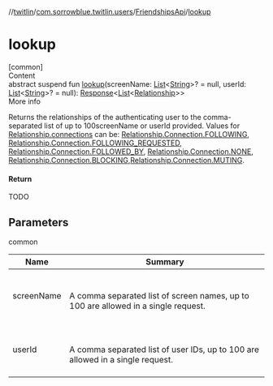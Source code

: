//[twitlin](../../index.md)/[com.sorrowblue.twitlin.users](../index.md)/[FriendshipsApi](index.md)/[lookup](lookup.md)



# lookup  
[common]  
Content  
abstract suspend fun [lookup](lookup.md)(screenName: [List](https://kotlinlang.org/api/latest/jvm/stdlib/kotlin.collections/-list/index.html)<[String](https://kotlinlang.org/api/latest/jvm/stdlib/kotlin/-string/index.html)>? = null, userId: [List](https://kotlinlang.org/api/latest/jvm/stdlib/kotlin.collections/-list/index.html)<[String](https://kotlinlang.org/api/latest/jvm/stdlib/kotlin/-string/index.html)>? = null): [Response](../../com.sorrowblue.twitlin.client/-response/index.md)<[List](https://kotlinlang.org/api/latest/jvm/stdlib/kotlin.collections/-list/index.html)<[Relationship](../-relationship/index.md)>>  
More info  


Returns the relationships of the authenticating user to the comma-separated list of up to 100screenName or userId provided. Values for [Relationship.connections](../-relationship/connections.md) can be: [Relationship.Connection.FOLLOWING](../-relationship/-connection/-f-o-l-l-o-w-i-n-g/index.md), [Relationship.Connection.FOLLOWING_REQUESTED](../-relationship/-connection/-f-o-l-l-o-w-i-n-g_-r-e-q-u-e-s-t-e-d/index.md), [Relationship.Connection.FOLLOWED_BY](../-relationship/-connection/-f-o-l-l-o-w-e-d_-b-y/index.md), [Relationship.Connection.NONE](../-relationship/-connection/-n-o-n-e/index.md), [Relationship.Connection.BLOCKING](../-relationship/-connection/-b-l-o-c-k-i-n-g/index.md),[Relationship.Connection.MUTING](../-relationship/-connection/-m-u-t-i-n-g/index.md).



#### Return  


TODO



## Parameters  
  
common  
  
|  Name|  Summary| 
|---|---|
| <a name="com.sorrowblue.twitlin.users/FriendshipsApi/lookup/#kotlin.collections.List[kotlin.String]?#kotlin.collections.List[kotlin.String]?/PointingToDeclaration/"></a>screenName| <a name="com.sorrowblue.twitlin.users/FriendshipsApi/lookup/#kotlin.collections.List[kotlin.String]?#kotlin.collections.List[kotlin.String]?/PointingToDeclaration/"></a><br><br>A comma separated list of screen names, up to 100 are allowed in a single request.<br><br>
| <a name="com.sorrowblue.twitlin.users/FriendshipsApi/lookup/#kotlin.collections.List[kotlin.String]?#kotlin.collections.List[kotlin.String]?/PointingToDeclaration/"></a>userId| <a name="com.sorrowblue.twitlin.users/FriendshipsApi/lookup/#kotlin.collections.List[kotlin.String]?#kotlin.collections.List[kotlin.String]?/PointingToDeclaration/"></a><br><br>A comma separated list of user IDs, up to 100 are allowed in a single request.<br><br>
  
  



